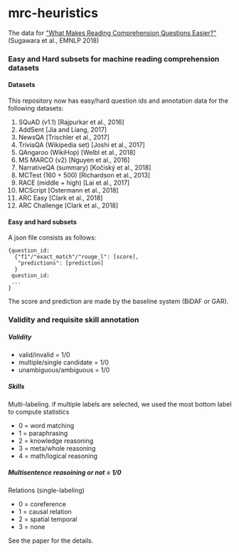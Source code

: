 # mrc-heuristics

The data for ["What Makes Reading Comprehension Questions Easier?"](http://aclweb.org/anthology/D18-1453) (Sugawara et al., EMNLP 2018)


### Easy and Hard subsets for machine reading comprehension datasets

#### Datasets

This repository now has easy/hard question ids and annotation data for the following datasets:

1. SQuAD (v1.1) [Rajpurkar et al., 2016]
2. AddSent [Jia and Liang, 2017]
3. NewsQA [Trischler et al., 2017]
4. TriviaQA (Wikipedia set) [Joshi et al., 2017]
5. QAngaroo (WikiHop) [Welbl et al., 2018]
6. MS MARCO (v2) [Nguyen et al., 2016]
7. NarrativeQA (summary) [Kočiský et al., 2018]
8. MCTest (160 + 500) [Richardson et al., 2013]
9. RACE (middle + high) [Lai et al., 2017]
10. MCScript [Ostermann et al., 2018]
11. ARC Easy [Clark et al., 2018]
12. ARC Challenge [Clark et al., 2018]

#### Easy and hard subsets
A json file consists as follows:

```
{question_id:
  {"f1"/"exact_match"/"rouge_l": [score],
   "predictions": [prediction]
  }
 question_id:
 ...
}
```

The score and prediction are made by the baseline system (BiDAF or GAR).

### Validity and requisite skill annotation

##### Validity
- valid/invalid = 1/0
- multiple/single candidate = 1/0
- unambiguous/ambiguous = 1/0

##### Skills
Multi-labeling. if multiple labels are selected, we used the most bottom label to compute statistics
- 0 = word matching
- 1 = paraphrasing
- 2 = knowledge reasoning
- 3 = meta/whole reasoning
- 4 = math/logical reasoning

##### Multisentence reasoining or not = 1/0
Relations (single-labeling)
- 0 = coreference
- 1 = causal relation
- 2 = spatial temporal
- 3 = none


See the paper for the details.
